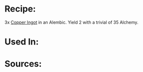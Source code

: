 <!-- TITLE: Silver Bits -->
<!-- SUBTITLE: Small chunks of silver.-->

# Recipe:
3x [Copper Ingot](copper-ingot) in an Alembic. Yield 2 with a trivial of 35 Alchemy.
# Used In:

# Sources:
